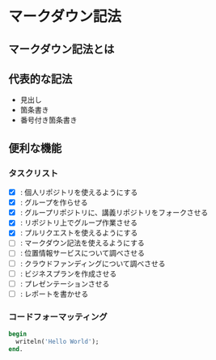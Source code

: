 # マークダウン記法

## マークダウン記法とは

## 代表的な記法
* 見出し
* 箇条書き
* 番号付き箇条書き

## 便利な機能

### タスクリスト
* [X] : 個人リポジトリを使えるようにする
* [X] : グループを作らせる
* [X] : グループリポジトリに、講義リポジトリをフォークさせる
* [X] : リポジトリ上でグループ作業させる
* [X] : プルリクエストを使えるようにする
* [ ] : マークダウン記法を使えるようにする
* [ ] : 位置情報サービスについて調べさせる
* [ ] : クラウドファンディングについて調べさせる
* [ ] : ビジネスプランを作成させる
* [ ] : プレゼンテーションさせる
* [ ] : レポートを書かせる

### コードフォーマッティング
```Pascal
begin
  writeln('Hello World');
end.
```


